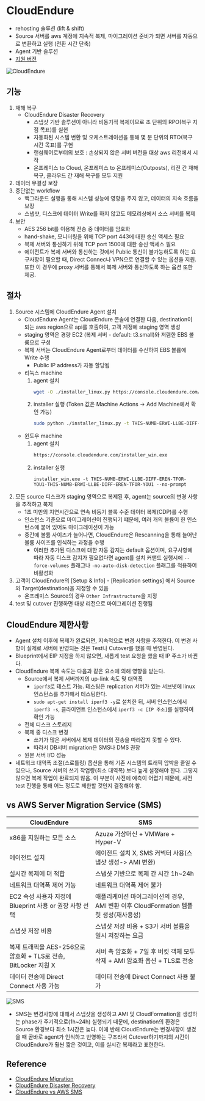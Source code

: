 # CloudEndure

- rehosting 솔루션 (lift & shift)
- Source 서버를 aws 계정에 지속적 복제, 마이그레이션 준비가 되면 서버를 자동으로 변환하고 실행 (전환 시간 단축)
- Agent 기반 솔루션
- [지원 버전](https://docs.cloudendure.com/#Getting_Started_with_CloudEndure/Supported_Operating_Systems/Supported_Operating_Systems.htm#Supported_Operating_Systems%3FTocPath%3DNavigation%7CGetting%2520Started%2520with%2520CloudEndure%7CSupported%2520Operating%2520Systems%7C_____0)

![CloudEndure](https://d2908q01vomqb2.cloudfront.net/fc074d501302eb2b93e2554793fcaf50b3bf7291/2020/06/08/CloudEndure-Migration.png)

## 기능

1. 재해 복구
   - CloudEndure Disaster Recovery
     - 스냅샷 기반 솔루션이 아니라 비동기적 복제이므로 초 단위의 RPO(복구 지점 목표)를 실현
     - 자동화된 시스템 변환 및 오케스트레이션을 통해 몇 분 단위의 RTO(복구 시간 목표)를 구현
     - 랜섬웨어로부터의 보호 : 손상되지 않은 서버 버전을 대상 aws 리전에서 시작
     - 온프레미스 to Cloud, 온프레미스 to 온프레미스(Outposts), 리전 간 재해 복구, 클라우드 간 재해 복구를 모두 지원
2. 데이터 무결성 보장
3. 중단없는 workflow
   - 백그라운드 실행을 통해 시스템 성능에 영향을 주지 않고, 데이터의 지속 흐름을 보장
   - 스냅샷, 디스크에 데이터 Write를 하지 않고도 메모리상에서 소스 서버를 복제
4. 보안
   - AES 256 bit를 이용해 전송 중 데이터를 암호화
   - hand-shake, 모니터링을 위해 TCP port 443에 대한 송신 액세스 필요
   - 복제 서버와 통신하기 위해 TCP port 1500에 대한 송신 액세스 필요
   - 에이전트가 복제 서버와 통신하는 것에서 Public 통신이 불가능하도록 하는 요구사항이 필요할 때, Direct Connec나 VPN으로 연결할 수 있는 옵션을 지원. 또한 이 경우에 proxy 서버를 통해서 복제 서버와 통신하도록 하는 옵션 또한 제공.

## 절차

1. Source 시스템에 CloudEndure Agent 설치
   - CloudEndure Agent는 CloudEndure 콘솔에 연결한 다음, destination이 되는 aws region으로 api를 호출하여, 고객 계정에 staging 영역 생성
   - staging 영역은 경량 EC2 (복제 서버 - default: t3.small)와 저렴한 EBS 볼륨으로 구성
   - 복제 서버는 CloudEndure Agent로부터 데이터를 수신하여 EBS 볼륨에 Write 수행
     - Public IP address가 자동 할당됨
   - 리눅스 machine
     1. agent 설치
        ```sh
        wget -O ./installer_linux.py https://console.cloudendure.com/installer_linux.py
        ```
     2. installer 실행 (Token 값은 Machine Actions -> Add Machine에서 확인 가능)
        ```sh
        sudo python ./installer_linux.py -t THIS-NUMB-ERWI-LLBE-DIFF-EREN-TFOR-YOU1-THIS-NUMB-ERWI-LLBE-DIFF-EREN-TFOR-YOU1 --no-prompt
        ```
   - 윈도우 machine
     1. agent 설치
        ```sh
        https://console.cloudendure.com/installer_win.exe
        ```
     2. installer 실행
        ```
        installer_win.exe -t THIS-NUMB-ERWI-LLBE-DIFF-EREN-TFOR-YOU1-THIS-NUMB-ERWI-LLBE-DIFF-EREN-TFOR-YOU1 --no-prompt
        ```
2. 모든 source 디스크가 staging 영역으로 복제된 후, agent는 source의 변경 사항을 추적하고 복제
   - 1초 미만의 지연시간으로 연속 비동기 블록 수준 데이터 복제(CDP)를 수행
   - 인스턴스 기준으로 마이그레이션이 진행되기 떄문에, 여러 개의 볼륨이 한 인스턴스에 붙어 있어도 마이그레이션이 가능
   - 중간에 볼륨 사이즈가 늘어나면, CloudEndure은 Rescanning을 통해 늘어난 볼륨 사이즈를 인식하는 과정을 수행
     - 이러한 추가된 디스크에 대한 자동 감지는 default 옵션이며, 요구사항에 따라 자동 디스크 감지가 필요없다면 agent를 설치 커맨드 실행시에 `--force-volumes` 플래그나 `-no-auto-disk-detection` 플래그를 적용하여 비활성화
3. 고객이 CloudEndure의 [Setup & Info] - [Replication settings] 에서 Source와 Target(destination)을 지정할 수 있음
   - 온프레미스 Source의 경우 `Other Infrastructure`을 지정
4. test 및 cutover 진행하면 대상 리전으로 마이그레이션 진행됨

## CloudEndure 제한사항

- Agent 설치 이후에 복제가 완료되면, 지속적으로 변경 사항을 추적한다. 이 변경 사항이 실제로 서버에 반영되는 것은 Test나 Cutover를 했을 때 반영된다.
- Blueprint에서 EIP 지정을 하지 않으면, 새롭게 test 요청을 했을 때 IP 주소가 바뀐다.
- CloudEndure 복제 속도는 다음과 같은 요소에 의해 영향을 받는다.
  - Source에서 복제 서버까지의 up-link 속도 및 대역폭
    - `iperf3`로 테스트 가능. 테스팅은 replication 서버가 있는 서브넷에 linux 인스턴스를 추가해서 테스팅한다.
    - `sudo apt-get install iperf3 -y`로 설치한 뒤, 서버 인스턴스에서 `iperf3 -s`, 클라이언트 인스턴스에서 `iperf3 -c [IP 주소]`를 실행하여 확인 가능
  - 전체 디스크 스토리지
  - 복제 중 디스크 변경
    - 쓰기가 많은 서버에서 복제 데이터의 전송을 따라잡지 못할 수 있다.
    - 따라서 DB서버 migration은 SMS나 DMS 권장
  - 원본 서버 I/O 성능
- 네트워크 대역폭 조절(스로틀링) 옵션을 통해 기존 시스템의 트래픽 압박을 줄일 수 있으나, Source 서버의 쓰기 작업량(최소 대역폭) 보다 높게 설정해야 한다. 그렇지 않으면 복제 작업이 완료되지 않음. 이 부분이 사전에 예측이 어렵기 때문에, 사전 test 진행을 통해 어느 정도로 제한할 것인지 결정해야 함.

## vs AWS Server Migration Service (SMS)

| CloudEndure                                                     | SMS                                                                                  |
| --------------------------------------------------------------- | ------------------------------------------------------------------------------------ |
| x86을 지원하는 모든 소스                                        | Azuze 가상머신 + VMWare + Hyper-V                                                    |
| 에이전트 설치                                                   | 에이전트 설치 X, SMS 커넥터 사용(스냅샷 생성-> AMI 변환)                             |
| 실시간 복제에 더 적합                                           | 스냅샷 기반으로 복제 간 시간 1h~24h                                                  |
| 네트워크 대역폭 제어 가능                                       | 네트워크 대역폭 제어 불가                                                            |
| EC2 속성 사용자 지정에 Blueprint 사용 or 권장 사항 선택         | 애플리케이션 마이그레이션의 경우, AMI 변환 이후 CloudFormation 템플릿 생성(재사용성) |
| 스냅샷 저장 비용                                                | 스냅샷 저장 비용 + S3가 서버 볼륨을 일시 저장하는 요금                               |
| 복제 트래픽을 AES-256으로 암호화 + TLS로 전송, BitLocker 지원 X | 서버 측 암호화 + 7일 후 버킷 객체 모두 삭제 + AMI 암호화 옵션 + TLS로 전송           |
| 데이터 전송에 Direct Connect 사용 가능                          | 데이터 전송에 Direct Connect 사용 불가                                               |

![SMS](https://d2908q01vomqb2.cloudfront.net/fc074d501302eb2b93e2554793fcaf50b3bf7291/2020/06/08/AWS-Server-Migration-Service.png)

- SMS는 변경사항에 대해서 스냅샷을 생성하고 AMI 및 CloudFormation을 생성하는 phase가 주기적으로(1h~24h) 실행되기 때문에, destination의 환경은 Source 환경보다 최소 1시간은 늦다. 이에 반해 CloudEndure는 변경사항이 생겼을 때 곧바로 agent가 인식하고 반영하는 구조라서 Cutover하기까지의 시간이 CloudEndure가 훨씬 짧은 것이고, 이를 실시간 복제라고 표현한다.

## Reference

- [CloudEndure Migration](https://aws.amazon.com/ko/cloudendure-migration/)
- [CloudEndure Disaster Recovery](https://aws.amazon.com/ko/cloudendure-disaster-recovery/)
- [CloudEndure vs AWS SMS](https://aws.amazon.com/ko/blogs/architecture/field-notes-choosing-a-rehost-migration-tool-cloudendure-or-aws-sms/)
